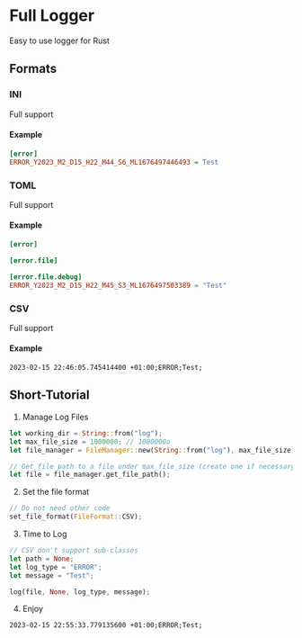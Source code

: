 # Full Logger
Easy to use logger for Rust

## Formats

### INI

Full support

#### Example
```ini
[error]
ERROR_Y2023_M2_D15_H22_M44_S6_ML1676497446493 = Test
```

### TOML

Full support

#### Example
```toml
[error]

[error.file]

[error.file.debug]
ERROR_Y2023_M2_D15_H22_M45_S3_ML1676497503389 = "Test"
```

### CSV

Full support

#### Example

```csv
2023-02-15 22:46:05.745414400 +01:00;ERROR;Test;
```

## Short-Tutorial

1. Manage Log Files
```rust
let working_dir = String::from("log");
let max_file_size = 1000000; // 1000000o
let file_manager = FileManager::new(String::from("log"), max_file_size);

// Get file path to a file under max_file_size (create one if necessary)
let file = file_manager.get_file_path();
```

2. Set the file format

```rust
// Do not need other code
set_file_format(FileFormat::CSV);
```

3. Time to Log
```rust
// CSV don't support sub-classes
let path = None;
let log_type = "ERROR";
let message = "Test";

log(file, None, log_type, message);
```

4. Enjoy

```csv
2023-02-15 22:55:33.779135600 +01:00;ERROR;Test;
```
